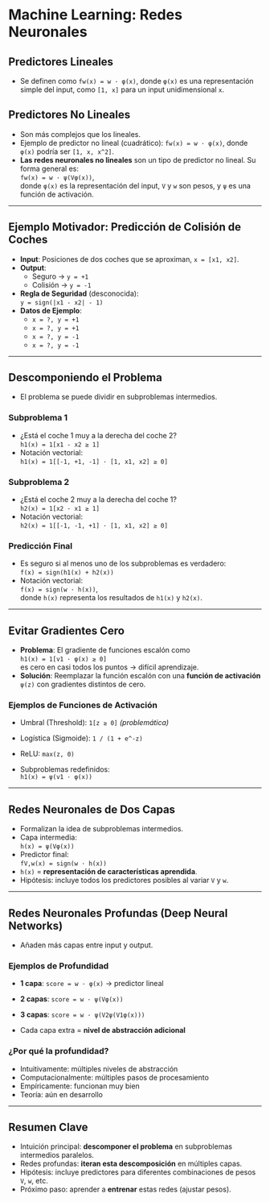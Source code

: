# Machine Learning: Redes Neuronales

## Predictores Lineales
- Se definen como `fw(x) = w · φ(x)`, donde `φ(x)` es una representación simple del input, como `[1, x]` para un input unidimensional `x`.

## Predictores No Lineales
- Son más complejos que los lineales.
- Ejemplo de predictor no lineal (cuadrático): `fw(x) = w · φ(x)`, donde `φ(x)` podría ser `[1, x, x^2]`.
- **Las redes neuronales no lineales** son un tipo de predictor no lineal. Su forma general es:  
  `fw(x) = w · ψ(Vφ(x))`,  
  donde `φ(x)` es la representación del input, `V` y `w` son pesos, y `ψ` es una función de activación.

---

## Ejemplo Motivador: Predicción de Colisión de Coches

- **Input**: Posiciones de dos coches que se aproximan, `x = [x1, x2]`.
- **Output**:  
  - Seguro → `y = +1`  
  - Colisión → `y = -1`
- **Regla de Seguridad** (desconocida):  
  `y = sign(|x1 - x2| - 1)`
- **Datos de Ejemplo**:
  - `x = ?, y = +1`
  - `x = ?, y = +1`
  - `x = ?, y = -1`
  - `x = ?, y = -1`

---

## Descomponiendo el Problema

- El problema se puede dividir en subproblemas intermedios.

### Subproblema 1
- ¿Está el coche 1 muy a la derecha del coche 2?  
  `h1(x) = 1[x1 - x2 ≥ 1]`
- Notación vectorial:  
  `h1(x) = 1[[-1, +1, -1] · [1, x1, x2] ≥ 0]`

### Subproblema 2
- ¿Está el coche 2 muy a la derecha del coche 1?  
  `h2(x) = 1[x2 - x1 ≥ 1]`
- Notación vectorial:  
  `h2(x) = 1[[-1, -1, +1] · [1, x1, x2] ≥ 0]`

### Predicción Final
- Es seguro si al menos uno de los subproblemas es verdadero:  
  `f(x) = sign(h1(x) + h2(x))`
- Notación vectorial:  
  `f(x) = sign(w · h(x))`,  
  donde `h(x)` representa los resultados de `h1(x)` y `h2(x)`.

---

## Evitar Gradientes Cero

- **Problema**: El gradiente de funciones escalón como  
  `h1(x) = 1[v1 · φ(x) ≥ 0]`  
  es cero en casi todos los puntos → difícil aprendizaje.
- **Solución**: Reemplazar la función escalón con una **función de activación** `ψ(z)` con gradientes distintos de cero.

### Ejemplos de Funciones de Activación
- Umbral (Threshold): `1[z ≥ 0]` _(problemática)_
- Logística (Sigmoide): `1 / (1 + e^-z)`
- ReLU: `max(z, 0)`

- Subproblemas redefinidos:  
  `h1(x) = ψ(v1 · φ(x))`

---

## Redes Neuronales de Dos Capas

- Formalizan la idea de subproblemas intermedios.
- Capa intermedia:  
  `h(x) = ψ(Vφ(x))`
- Predictor final:  
  `fV,w(x) = sign(w · h(x))`
- `h(x)` = **representación de características aprendida**.
- Hipótesis: incluye todos los predictores posibles al variar `V` y `w`.

---

## Redes Neuronales Profundas (Deep Neural Networks)

- Añaden más capas entre input y output.

### Ejemplos de Profundidad
- **1 capa**: `score = w · φ(x)` → predictor lineal
- **2 capas**: `score = w · ψ(Vφ(x))`
- **3 capas**: `score = w · ψ(V2ψ(V1φ(x)))`

- Cada capa extra = **nivel de abstracción adicional**

### ¿Por qué la profundidad?
- Intuitivamente: múltiples niveles de abstracción
- Computacionalmente: múltiples pasos de procesamiento
- Empíricamente: funcionan muy bien
- Teoría: aún en desarrollo

---

## Resumen Clave

- Intuición principal: **descomponer el problema** en subproblemas intermedios paralelos.
- Redes profundas: **iteran esta descomposición** en múltiples capas.
- Hipótesis: incluye predictores para diferentes combinaciones de pesos `V`, `w`, etc.
- Próximo paso: aprender a **entrenar** estas redes (ajustar pesos).